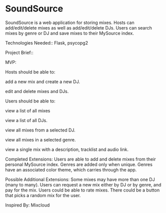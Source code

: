 # SoundSource
SoundSource is a web application for storing mixes. Hosts can add/edit/delete mixes as well as add/edit/delete DJs. Users can search mixes by genre or DJ and save mixes to their MySource index.

Technologies Needed::
Flask, psycopg2


Project Brief::

MVP:

Hosts should be able to:

 add a new mix and create a new DJ.
 
 edit and delete mixes and DJs.
 
Users should be able to:

 view a list of all mixes
 
 view a list of all DJs.
 
 view all mixes from a selected DJ. 
 
 view all mixes in a selected genre.
 
 view a single mix with a description, tracklist and audio link.

Completed Extensions:
Users are able to add and delete mixes from their personal MySource index.
Genres are added only when unique.
Genres have an associated color theme, which carries through the app.

Possible Additional Extensions:
Some mixes may have more than one DJ (many to many).
Users can request a new mix either by DJ or by genre, and pay for the mix.
Users could be able to rate mixes. 
There could be a button that picks a random mix for the user.

Inspired By:
Mixcloud
